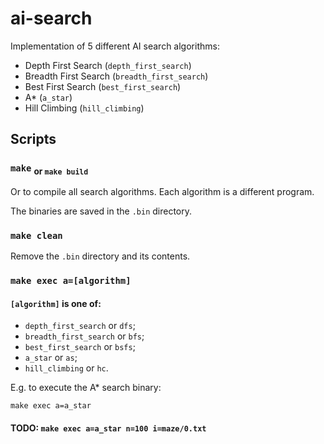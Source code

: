 # ai-search

Implementation of 5 different AI search algorithms:

- Depth First Search (`depth_first_search`)
- Breadth First Search (`breadth_first_search`)
- Best First Search (`best_first_search`)
- A* (`a_star`)
- Hill Climbing (`hill_climbing`)

## Scripts

### `make` <sub>or `make build`</sub>

Or  to compile all search algorithms. Each algorithm is a different program.

The binaries are saved in the `.bin` directory.

### `make clean`

Remove the `.bin` directory and its contents.

### `make exec a=[algorithm]`

#### `[algorithm]` is one of:

- `depth_first_search` or `dfs`;
- `breadth_first_search` or `bfs`;
- `best_first_search` or `bsfs`;
- `a_star` or `as`;
- `hill_climbing` or `hc`.

E.g. to execute the A* search binary:

```
make exec a=a_star
```

#### TODO: `make exec a=a_star n=100 i=maze/0.txt`
